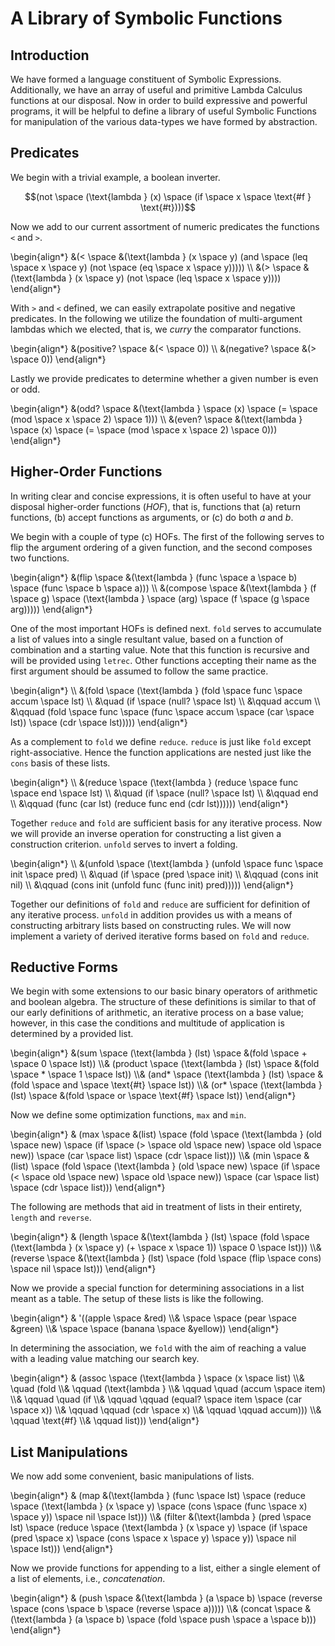 A Library of Symbolic Functions
===============================
Introduction
------------
We have formed a language constituent of Symbolic Expressions. Additionally, we have an array of useful and primitive Lambda Calculus functions at our disposal. Now in order to build expressive and powerful programs, it will be helpful to define a library of useful Symbolic Functions for manipulation of the various data-types we have formed by abstraction.

Predicates
----------
We begin with a trivial example, a boolean inverter.

$$(not \space (\text{lambda } (x) \space (if \space x \space \text{#f } \text{#t})))$$

Now we add to our current assortment of numeric predicates the functions `<` and `>`.

<div>
\begin{align*}
	&(< \space &(\text{lambda } (x \space y) (and \space (leq \space x \space y) (not \space (eq \space x \space y)))))
\\	&(> \space &(\text{lambda } (x \space y) (not \space (leq \space x \space y))))
\end{align*}
</div>	

With `>` and `<` defined, we can easily extrapolate positive and negative predicates. In the following we utilize the foundation of multi-argument lambdas which we elected, that is, we *curry* the comparator functions.

<div>
\begin{align*}
	&(positive? \space &(< \space 0))
\\	&(negative? \space &(> \space 0))
\end{align*}
</div>	

Lastly we provide predicates to determine whether a given number is even or odd.

<div>
\begin{align*}
	&(odd? \space &(\text{lambda } \space (x) \space (= \space (mod \space x \space 2) \space 1)))
\\	&(even? \space &(\text{lambda } \space (x) \space (= \space (mod \space x \space 2) \space 0)))
\end{align*}
</div>	

Higher-Order Functions
----------------------
In writing clear and concise expressions, it is often useful to have at your disposal higher-order functions (*HOF*), that is, functions that (a) return functions, (b) accept functions as arguments, or (c) do both *a* and *b*.

We begin with a couple of type (c) HOFs. The first of the following serves to flip the argument ordering of a given function, and the second composes two functions.
<div>
\begin{align*}
	&(flip \space &(\text{lambda } (func \space a \space b) \space (func \space b \space a)))
\\	&(compose \space &(\text{lambda } (f \space g) \space (\text{lambda } \space (arg) \space (f \space (g \space arg)))))
\end{align*}
</div>	

One of the most important HOFs is defined next. `fold` serves to accumulate a list of values into a single resultant value, based on a function of combination and a starting value. Note that this function is recursive and will be provided using `letrec`. Other functions accepting their name as the first argument should be assumed to follow the same practice.

<div>
\begin{align*}
\\	&(fold \space (\text{lambda } (fold \space func \space accum \space lst)
\\	&\quad  (if \space (null? \space lst)
\\  &\qquad  	accum
\\	&\qquad    (fold \space func \space (func \space accum \space (car \space lst)) \space (cdr \space lst)))))
\end{align*}
</div>	

As a complement to `fold` we define `reduce`. `reduce` is just like `fold` except right-associative. Hence the function applications are nested just like the `cons` basis of these lists.

<div>
\begin{align*}
\\	&(reduce \space (\text{lambda } (reduce \space func \space end \space lst)
\\	&\quad  (if \space (null? \space lst)
\\  &\qquad  	end
\\	&\qquad    (func (car lst) (reduce func end (cdr lst))))))
\end{align*}
</div>	

Together `reduce` and `fold` are sufficient basis for any iterative process. Now we will provide an inverse operation for constructing a list given a construction criterion. `unfold` serves to invert a folding.

<div>
\begin{align*}
\\	&(unfold \space (\text{lambda } (unfold \space func \space init \space pred)
\\	&\quad  (if \space (pred \space init)
\\  &\qquad  	(cons init nil)
\\	&\qquad    (cons init (unfold func (func init) pred)))))
\end{align*}
</div>

Together our definitions of `fold` and `reduce` are sufficient for definition of any iterative process. `unfold` in addition provides us with a means of constructing arbitrary lists based on constructing rules. We will now implement a variety of derived iterative forms based on `fold` and `reduce`.

Reductive Forms
---------------
We begin with some extensions to our basic binary operators of arithmetic and boolean algebra. The structure of these definitions is similar to that of our early definitions of arithmetic, an iterative process on a base value; however, in this case the conditions and multitude of application is determined by a provided list.

<div>
\begin{align*}
&(sum \space (\text{lambda } (lst) \space &(fold \space + \space 0 \space lst))
\\&	(product \space (\text{lambda } (lst) \space &(fold \space * \space 1 \space lst))
\\&	(and* \space (\text{lambda } (lst) \space &(fold \space and \space \text{#t} \space lst))
\\&	(or* \space (\text{lambda } (lst) \space &(fold \space or \space \text{#f} \space lst))
\end{align*}
</div>

Now we define some optimization functions, `max` and `min`.

<div>
\begin{align*}
&	(max \space &(list) \space (fold \space (\text{lambda } (old \space new) \space (if \space (> \space old \space new) \space old \space new)) \space (car \space list) \space (cdr \space list)))
\\&	(min \space &(list) \space (fold \space (\text{lambda } (old \space new) \space (if \space (< \space old \space new) \space old \space new)) \space (car \space list) \space (cdr \space list)))
\end{align*}
</div>

The following are methods that aid in treatment of lists in their entirety, `length` and `reverse`.

<div>
\begin{align*}
&	(length \space &(\text{lambda } (lst) \space (fold \space (\text{lambda } (x \space y) (+ \space x \space 1)) \space 0 \space lst)))
\\&	(reverse \space &(\text{lambda } (lst) \space (fold \space (flip \space cons) \space nil \space lst)))
\end{align*}
</div>

Now we provide a special function for determining associations in a list meant as a table. The setup of these lists is like the following.

<div>
\begin{align*}
&	'((apple \space &red)
\\& \space \space  (pear \space &green)
\\& \space \space   (banana \space &yellow))
\end{align*}
</div>

In determining the association, we `fold` with the aim of reaching  a value with a leading value matching our search key.

<div>
\begin{align*}
&	(assoc \space (\text{lambda } \space (x \space list)
\\&	\quad  (fold 
\\&	\qquad    (\text{lambda } 
\\&	\qquad \quad      (accum \space item) 
\\&	\qquad \quad      (if 
\\&	\qquad \qquad        (equal? \space item \space (car \space x))
\\&	\qquad \qquad        (cdr \space x)
\\&	\qquad \qquad        accum)))
\\&	\qquad    \text{#f}
\\&	\qquad list)))
\end{align*}
</div>    

List Manipulations
------------------
We now add some convenient, basic manipulations of lists.

<div>
\begin{align*}
&	(map &(\text{lambda } (func \space lst) \space (reduce \space (\text{lambda } (x \space y) \space (cons \space (func \space x) \space y)) \space nil \space lst)))
\\&	(filter &(\text{lambda } (pred \space lst) \space (reduce \space (\text{lambda } (x \space y) \space (if \space (pred \space x) \space (cons \space x \space y) \space y)) \space nil \space lst)))
\end{align*}
</div>

Now we provide functions for appending to a list, either a single element of a list of elements, i.e., *concatenation*.

<div>
\begin{align*}
&	(push \space &(\text{lambda } (a \space b) \space (reverse \space (cons \space b \space (reverse \space a)))))
\\&	(concat \space &(\text{lambda } (a \space b) \space (fold \space push \space a \space b)))
\end{align*}
</div>